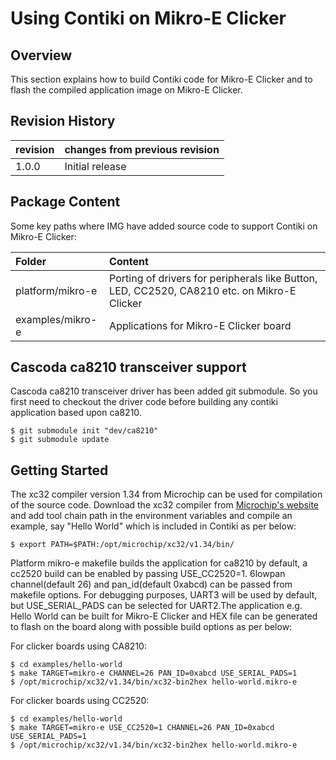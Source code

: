 # Using Contiki on Mikro-E Clicker

## Overview

This section explains how to build Contiki code for Mikro-E Clicker and to flash the compiled application image on Mikro-E Clicker.

## Revision History

| revision  | changes from previous revision |
|---------- |------------------------------- |
| 1.0.0     | Initial release                |

## Package Content

Some key paths where IMG have added source code to support Contiki on Mikro-E Clicker:

| Folder              				| Content                                              							                      |
| :----               				| :----                                                							                      |
| platform/mikro-e			      | Porting of drivers for peripherals like Button, LED, CC2520, CA8210 etc. on Mikro-E Clicker			|
| examples/mikro-e            | Applications for Mikro-E Clicker board                                                  |         

## Cascoda ca8210 transceiver support

Cascoda ca8210 transceiver driver has been added git submodule. So you first need to checkout the driver code before building any contiki application based upon ca8210.

    $ git submodule init "dev/ca8210"
    $ git submodule update

## Getting Started

The xc32 compiler version 1.34 from Microchip can be used for compilation of the source code. Download the xc32 compiler from
<a href="http://www.microchip.com/pagehandler/en_us/devtools/mplabxc/">Microchip's website</a> and add tool chain path in the
environment variables and compile an example, say "Hello World" which is included in Contiki as per below:

    $ export PATH=$PATH:/opt/microchip/xc32/v1.34/bin/

Platform mikro-e makefile builds the application for ca8210 by default, a cc2520 build can be enabled by passing USE_CC2520=1. 6lowpan channel(default 26) and pan_id(default 0xabcd) can be passed from makefile options. For debugging purposes, UART3 will be used by default, but USE_SERIAL_PADS can be selected for UART2.The application e.g. Hello World can be built for Mikro-E Clicker and HEX file can be generated to flash on the board along with possible build options as per below:

For clicker boards using CA8210:

    $ cd examples/hello-world
    $ make TARGET=mikro-e CHANNEL=26 PAN_ID=0xabcd USE_SERIAL_PADS=1
    $ /opt/microchip/xc32/v1.34/bin/xc32-bin2hex hello-world.mikro-e

For clicker boards using CC2520:

    $ cd examples/hello-world
    $ make TARGET=mikro-e USE_CC2520=1 CHANNEL=26 PAN_ID=0xabcd USE_SERIAL_PADS=1
    $ /opt/microchip/xc32/v1.34/bin/xc32-bin2hex hello-world.mikro-e
